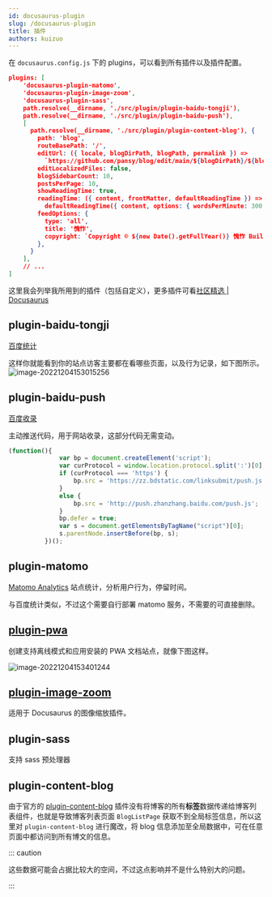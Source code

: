 ```yaml
---
id: docusaurus-plugin
slug: /docusaurus-plugin
title: 插件
authors: kuizuo
---
```


在 `docusaurus.config.js` 下的 plugins，可以看到所有插件以及插件配置。

```json title='docusaurus.config.js'
plugins: [
    'docusaurus-plugin-matomo',
    'docusaurus-plugin-image-zoom',
    'docusaurus-plugin-sass',
    path.resolve(__dirname, './src/plugin/plugin-baidu-tongji'),
    path.resolve(__dirname, './src/plugin/plugin-baidu-push'),
    [
      path.resolve(__dirname, './src/plugin/plugin-content-blog'), {
        path: 'blog',
        routeBasePath: '/',
        editUrl: ({ locale, blogDirPath, blogPath, permalink }) =>
          `https://github.com/pansy/blog/edit/main/${blogDirPath}/${blogPath}`,
        editLocalizedFiles: false,
        blogSidebarCount: 10,
        postsPerPage: 10,
        showReadingTime: true,
        readingTime: ({ content, frontMatter, defaultReadingTime }) =>
          defaultReadingTime({ content, options: { wordsPerMinute: 300 } }),
        feedOptions: {
          type: 'all',
          title: '愧怍',
          copyright: `Copyright © ${new Date().getFullYear()} 愧怍 Built with Docusaurus.<p><a href="http://beian.miit.gov.cn/" class="footer_lin">${beian}</a></p>`,
        },
      }
    ],
    // ...
]
```

这里我会列举我所用到的插件（包括自定义），更多插件可看[社区精选 | Docusaurus](https://docusaurus.io/zh-CN/community/resources#community-plugins)

## plugin-baidu-tongji

[百度统计](https://tongji.baidu.com/web/welcome/login)

这样你就能看到你的站点访客主要都在看哪些页面，以及行为记录，如下图所示。![image-20221204153015256](https://img.kuizuo.cn/image-20221204153015256.png)

## plugin-baidu-push

[百度收录](https://ziyuan.baidu.com/dailysubmit/index)

主动推送代码，用于网站收录，这部分代码无需变动。

```javascript
(function(){
              var bp = document.createElement('script');
              var curProtocol = window.location.protocol.split(':')[0];
              if (curProtocol === 'https') {
                  bp.src = 'https://zz.bdstatic.com/linksubmit/push.js';
              }
              else {
                  bp.src = 'http://push.zhanzhang.baidu.com/push.js';
              }
              bp.defer = true;
              var s = document.getElementsByTagName("script")[0];
              s.parentNode.insertBefore(bp, s);
          })();
```

## plugin-matomo

[Matomo Analytics](https://matomo.org/) 站点统计，分析用户行为，停留时间。

与百度统计类似，不过这个需要自行部署 matomo 服务，不需要的可直接删除。

## [plugin-pwa](https://docusaurus.io/zh-CN/docs/api/plugins/@docusaurus/plugin-pwa)

创建支持离线模式和应用安装的 PWA 文档站点，就像下图这样。

![image-20221204153401244](https://img.kuizuo.cn/image-20221204153401244.png)

## [plugin-image-zoom](https://github.com/flexanalytics/plugin-image-zoom)

适用于 Docusaurus 的图像缩放插件。

## plugin-sass

支持 sass 预处理器

## plugin-content-blog

由于官方的 [plugin-content-blog](https://docusaurus.io/zh-CN/docs/api/plugins/@docusaurus/plugin-content-blog) 插件没有将博客的所有**标签**数据传递给博客列表组件，也就是导致博客列表页面 `BlogListPage` 获取不到全局标签信息，所以这里对 `plugin-content-blog` 进行魔改，将 blog 信息添加至全局数据中，可在任意页面中都访问到所有博文的信息。

::: caution

这些数据可能会占据比较大的空间，不过这点影响并不是什么特别大的问题。

:::
